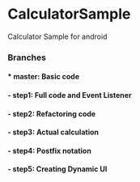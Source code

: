 # CalculatorSample #
Calculator Sample for android

### Branches ###
#### * master: Basic code ####
#### - step1: Full code and Event Listener ####
#### - step2: Refactoring code ####
#### - step3: Actual calculation ####
#### - step4: Postfix notation ####
#### - step5: Creating Dynamic UI ####